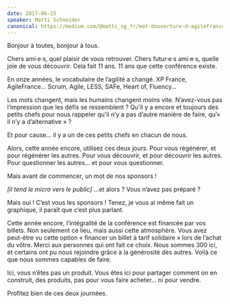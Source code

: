 ```yaml
---
date: 2017-06-15
speaker: Matti Schneider
canonical: https://medium.com/@matti_sg_fr/mot-douverture-d-agilefrance-2017-4609d477fa71
---
```


Bonjour à toutes, bonjour à tous.

Chers ami·e·s, quel plaisir de vous retrouver. Chers futur·e·s ami·e·s, quelle joie de vous découvrir. Cela fait 11 ans. 11 ans que cette conférence existe.

En onze années, le vocabulaire de l’agilité a changé. XP France, AgileFrance… Scrum, Agile, LESS, SAFe, Heart of, Fluency…

Les mots changent, mais les humains changent moins vite. N’avez-vous pas l’impression que les défis se ressemblent ? Qu’il y a encore et toujours des petits chefs pour nous rappeler qu’il n’y a pas d’autre manière de faire, qu’« il n’y a d’alternative » ?

Et pour cause… il y a un de ces petits chefs en chacun de nous.

Alors, cette année encore, utilisez ces deux jours. Pour vous régénérer, et pour régénérer les autres. Pour vous découvrir, et pour découvrir les autres. Pour questionner les autres… et pour vous questionner.

Mais avant de commencer, un mot de nos sponsors !

_[il tend le micro vers le public]_ …et alors ? Vous n’avez pas préparé ?

Mais oui ! C’est vous les sponsors ! Tenez, je vous ai même fait un graphique, il paraît que c’est plus parlant.

Cette année encore, l’intégralité de la conférence est financée par vos billets. Non seulement ce lieu, mais aussi cette atmosphère. Vous avez peut-être vu cette option « financer un billet à tarif solidaire » lors de l’achat du vôtre. Merci aux personnes qui ont fait ce choix. Nous sommes 300 ici, et certains ont pu nous rejoindre grâce à la générosité des autres. Voilà ce que nous sommes capables de faire.

Ici, vous n’êtes pas un produit. Vous êtes ici pour partager comment on en construit, des produits, pas pour vous faire acheter… ni pour vendre.

Profitez bien de ces deux journées.
